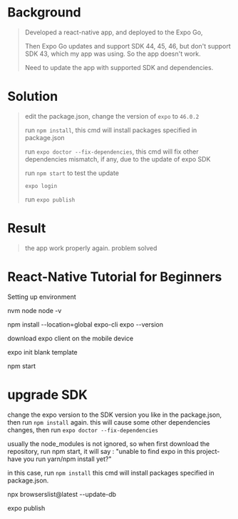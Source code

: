 # Background
> Developed a react-native app, and deployed to the Expo Go, 
> 
> Then Expo Go updates and support SDK 44, 45, 46, but don't support SDK 43, which my app was using. So the app doesn't work.
> 
> Need to update the app with supported SDK and dependencies.
> 

# Solution
> edit the package.json, change the version of `expo` to `46.0.2`
> 
> run `npm install`, this cmd will install packages specified in package.json
> 
> run `expo doctor --fix-dependencies`, this cmd will fix other dependencies mismatch, if any,  due to the update of expo SDK
> 
> run `npm start` to test the update
>
> `expo login`
> 
> run `expo publish` 

# Result
> the app work properly again. problem solved


# React-Native Tutorial for Beginners

Setting up environment

nvm
node
    node -v

npm install --location=global expo-cli
expo --version

download expo client on the mobile device

expo init <project-name> 
blank template


npm start
# upgrade SDK

change the expo version to the SDK version you like in the package.json, then run `npm install` again.
this will cause some other dependencies changes, then run `expo doctor --fix-dependencies`


usually the node_modules is not ignored, 
so when first download the repository, run npm start, it will say : "unable to find expo in this project- have you run yarn/npm install yet?"

in this case, run 
`npm install` this cmd will install packages specified in package.json. 

npx browserslist@latest --update-db


expo publish
